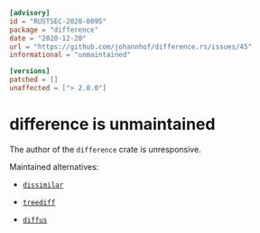 ```toml
[advisory]
id = "RUSTSEC-2020-0095"
package = "difference"
date = "2020-12-20"
url = "https://github.com/johannhof/difference.rs/issues/45"
informational = "unmaintained"

[versions]
patched = []
unaffected = ["> 2.0.0"]
```

# difference is unmaintained

The author of the `difference` crate is unresponsive.

Maintained alternatives:

- [`dissimilar`](https://crates.io/crates/dissimilar)

- [`treediff`](https://crates.io/crates/treediff)

- [`diffus`](https://crates.io/crates/diffus)
